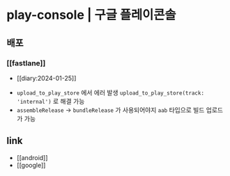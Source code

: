 # play-console | 구글 플레이콘솔

## 배포
### [[fastlane]]
+ [[diary:2024-01-25]]
- `upload_to_play_store` 에서 에러 발생 `upload_to_play_store(track: 'internal')` 로 해결 가능
- `assembleRelease` -> `bundleRelease` 가 사용되어야지 `aab` 타입으로 빌드 업로드가 가능

## link
- [[android]]
- [[google]]
